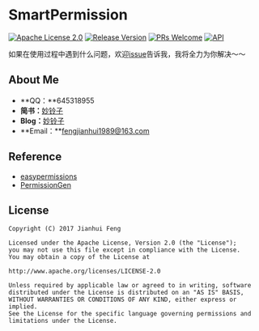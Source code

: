 
# SmartPermission

[![Apache License 2.0][1]][2]
[![Release Version][30]][31]
[![PRs Welcome][32]][33]
[![API][3]][4]



如果在使用过程中遇到什么问题，欢迎[issue](https://github.com/SmartCodeLab/SmartPermission/issues)告诉我，我将全力为你解决～～

## About Me

 - **QQ：**645318955
 - **简书：**[妙铃子](http://www.jianshu.com/users/03ece7ed904a/latest_articles)
 - **Blog：**[妙铃子](http://blog.csdn.net/miaolingzi)
 - **Email：**fengjianhui1989@163.com

 ## Reference

 - [easypermissions](https://github.com/googlesamples/easypermissions)
 - [PermissionGen]( https://github.com/lovedise/PermissionGen)

## License
```
Copyright (C) 2017 Jianhui Feng

Licensed under the Apache License, Version 2.0 (the "License");
you may not use this file except in compliance with the License.
You may obtain a copy of the License at

http://www.apache.org/licenses/LICENSE-2.0

Unless required by applicable law or agreed to in writing, software
distributed under the License is distributed on an "AS IS" BASIS,
WITHOUT WARRANTIES OR CONDITIONS OF ANY KIND, either express or implied.
See the License for the specific language governing permissions and
limitations under the License.
```

[1]:https://img.shields.io/:license-apache-blue.svg
[2]:https://www.apache.org/licenses/LICENSE-2.0.html
[3]:https://img.shields.io/badge/API-14%2B-red.svg?style=flat
[4]:https://android-arsenal.com/api?level=14
[30]:https://img.shields.io/badge/release-1.1.1-red.svg
[31]:https://github.com/SmartCodeLab/SmartPermission/releases
[32]:https://img.shields.io/badge/PRs-welcome-brightgreen.svg
[33]:https://github.com/SmartCodeLab/SmartPermission/pulls
